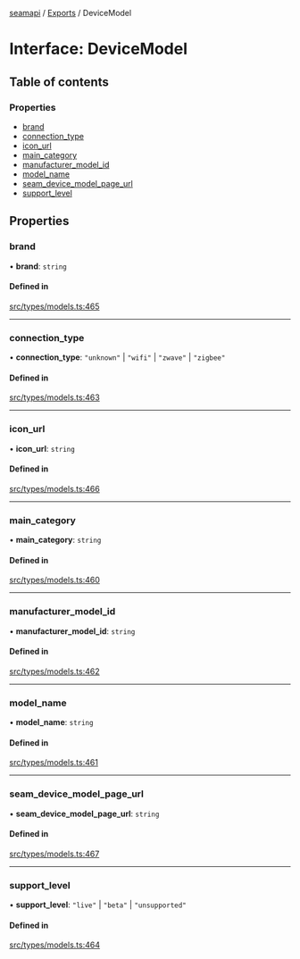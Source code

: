 [seamapi](../README.md) / [Exports](../modules.md) / DeviceModel

# Interface: DeviceModel

## Table of contents

### Properties

- [brand](DeviceModel.md#brand)
- [connection\_type](DeviceModel.md#connection_type)
- [icon\_url](DeviceModel.md#icon_url)
- [main\_category](DeviceModel.md#main_category)
- [manufacturer\_model\_id](DeviceModel.md#manufacturer_model_id)
- [model\_name](DeviceModel.md#model_name)
- [seam\_device\_model\_page\_url](DeviceModel.md#seam_device_model_page_url)
- [support\_level](DeviceModel.md#support_level)

## Properties

### brand

• **brand**: `string`

#### Defined in

[src/types/models.ts:465](https://github.com/seamapi/javascript/blob/main/src/types/models.ts#L465)

___

### connection\_type

• **connection\_type**: ``"unknown"`` \| ``"wifi"`` \| ``"zwave"`` \| ``"zigbee"``

#### Defined in

[src/types/models.ts:463](https://github.com/seamapi/javascript/blob/main/src/types/models.ts#L463)

___

### icon\_url

• **icon\_url**: `string`

#### Defined in

[src/types/models.ts:466](https://github.com/seamapi/javascript/blob/main/src/types/models.ts#L466)

___

### main\_category

• **main\_category**: `string`

#### Defined in

[src/types/models.ts:460](https://github.com/seamapi/javascript/blob/main/src/types/models.ts#L460)

___

### manufacturer\_model\_id

• **manufacturer\_model\_id**: `string`

#### Defined in

[src/types/models.ts:462](https://github.com/seamapi/javascript/blob/main/src/types/models.ts#L462)

___

### model\_name

• **model\_name**: `string`

#### Defined in

[src/types/models.ts:461](https://github.com/seamapi/javascript/blob/main/src/types/models.ts#L461)

___

### seam\_device\_model\_page\_url

• **seam\_device\_model\_page\_url**: `string`

#### Defined in

[src/types/models.ts:467](https://github.com/seamapi/javascript/blob/main/src/types/models.ts#L467)

___

### support\_level

• **support\_level**: ``"live"`` \| ``"beta"`` \| ``"unsupported"``

#### Defined in

[src/types/models.ts:464](https://github.com/seamapi/javascript/blob/main/src/types/models.ts#L464)
